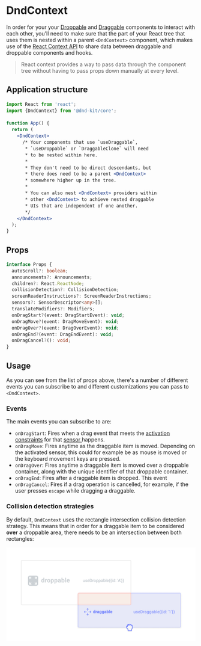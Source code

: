 # DndContext

In order for your your [Droppable](../droppable.md) and [Draggable](../draggable/) components to interact with each other, you'll need to make sure that the part of your React tree that uses them is nested within  a parent `<DndContext>` component, which makes use of the [React Context API](https://reactjs.org/docs/context.html) to share data between draggable and droppable components and hooks.

> React context provides a way to pass data through the component tree without having to pass props down manually at every level.

## Application structure

```jsx
import React from 'react';
import {DndContext} from '@dnd-kit/core';

function App() {
  return (
    <DndContext>
      /* Your components that use `useDraggable`,
       * `useDroppable` or `DraggableClone` will need
       * to be nested within here.
       *
       * They don't need to be direct descendants, but
       * there does need to be a parent <DndContext>
       * somewhere higher up in the tree.
       * 
       * You can also nest <DndContext> providers within
       * other <DndContext> to achieve nested draggable
       * UIs that are independent of one another.
       */
    </DndContext>
  );
}
```

## Props

```typescript
interface Props {
  autoScroll?: boolean;
  announcements?: Announcements;
  children?: React.ReactNode;
  collisionDetection?: CollisionDetection;
  screenReaderInstructions?: ScreenReaderInstructions;
  sensors?: SensorDescriptor<any>[];
  translateModifiers?: Modifiers;
  onDragStart?(event: DragStartEvent): void;
  onDragMove?(event: DragMoveEvent): void;
  onDragOver?(event: DragOverEvent): void;
  onDragEnd?(event: DragEndEvent): void;
  onDragCancel?(): void;
}
```

## Usage

As you can see from the list of props above, there's a number of different events you can subscribe to and different customizations you can pass to `<DndContext>`.

### Events

The main events you can subscribe to are:

* `onDragStart`: Fires when a drag event that meets the [activation constraints](../constraints.md) for that [sensor ](../sensors/)happens.
* `onDragMove`:  Fires anytime as the draggable item is moved. Depending on the activated sensor, this could for example be as mouse is moved or the keyboard movement keys are pressed.
* `onDragOver`:  Fires anytime a draggable item is moved over a droppable container, along with the unique identifier of that droppable container.
* `onDragEnd`:  Fires after a draggable item is dropped. This event 
* `onDragCancel`: Fires if a drag operation is cancelled, for example, if the user presses `escape` while dragging a draggable.

### Collision detection strategies

By default, `DndContext` uses the rectangle intersection collision detection strategy. This means that in order for a draggable item to be considered **over** a droppable area, there needs to be an intersection between both rectangles:

![](../../.gitbook/assets/rect-intersection.png)

